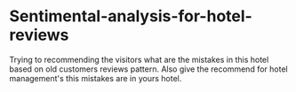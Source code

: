 # Sentimental-analysis-for-hotel-reviews
Trying to recommending the visitors what are the mistakes in this hotel based on old customers reviews pattern. Also give the recommend for hotel management's this mistakes are in yours hotel.
